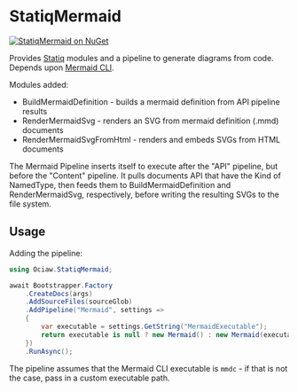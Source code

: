 # StatiqMermaid

[![StatiqMermaid on NuGet](https://img.shields.io/nuget/v/Ociaw.StatiqMermaid)](https://www.nuget.org/packages/Ociaw.StatiqMermaid/)

Provides [Statiq](https://www.statiq.dev/) modules and a pipeline to generate
diagrams from code. Depends upon
[Mermaid CLI](https://github.com/mermaid-js/mermaid-cli).

Modules added:
- BuildMermaidDefinition - builds a mermaid definition from API pipeline results
- RenderMermaidSvg - renders an SVG from mermaid definition (.mmd) documents
- RenderMermaidSvgFromHtml - renders and embeds SVGs from HTML documents

The Mermaid Pipeline inserts itself to execute after the "API" pipeline, but
before the "Content" pipeline. It pulls documents API that have the Kind of
NamedType, then feeds them to BuildMermaidDefinition and RenderMermaidSvg,
respectively, before writing the resulting SVGs to the file system.

## Usage

Adding the pipeline:

```csharp
using Ociaw.StatiqMermaid;

await Bootstrapper.Factory
    .CreateDocs(args)
    .AddSourceFiles(sourceGlob)
    .AddPipeline("Mermaid", settings =>
    {
        var executable = settings.GetString("MermaidExecutable");
        return executable is null ? new Mermaid() : new Mermaid(executable);
    })
    .RunAsync();
```

The pipeline assumes that the Mermaid CLI executable is `mmdc` - if that is not
the case, pass in a custom executable path.
